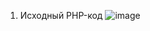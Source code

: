 1. Исходный PHP-код
   ![image](https://github.com/larichevams/RBPO_Sem7_Practice4/assets/71451332/f915ca6a-694d-44d4-8caa-78fc513f2a49)
